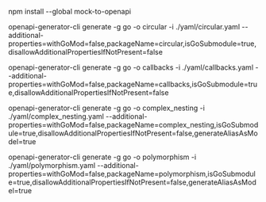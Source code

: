 npm install --global mock-to-openapi

openapi-generator-cli generate -g go -o circular -i ./yaml/circular.yaml --additional-properties=withGoMod=false,packageName=circular,isGoSubmodule=true,disallowAdditionalPropertiesIfNotPresent=false

openapi-generator-cli generate -g go -o callbacks -i ./yaml/callbacks.yaml --additional-properties=withGoMod=false,packageName=callbacks,isGoSubmodule=true,disallowAdditionalPropertiesIfNotPresent=false

openapi-generator-cli generate -g go -o complex_nesting -i ./yaml/complex_nesting.yaml --additional-properties=withGoMod=false,packageName=complex_nesting,isGoSubmodule=true,disallowAdditionalPropertiesIfNotPresent=false,generateAliasAsModel=true

openapi-generator-cli generate -g go -o polymorphism -i ./yaml/polymorphism.yaml --additional-properties=withGoMod=false,packageName=polymorphism,isGoSubmodule=true,disallowAdditionalPropertiesIfNotPresent=false,generateAliasAsModel=true

